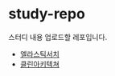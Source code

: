# study-repo
스터디 내용 업로드할 레포입니다.

- [엘라스틱서치](https://github.com/inpernal/study-repo/tree/main/ElasticSearch)
- [클린아키텍쳐](https://github.com/inpernal/study-repo/tree/main/%ED%81%B4%EB%A6%B0%EC%95%84%ED%82%A4%ED%85%8D%EC%B3%90)
